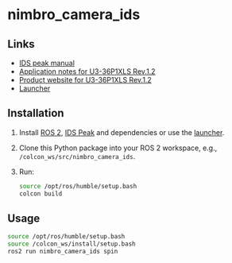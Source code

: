 # nimbro_camera_ids

## Links

- [IDS peak manual](https://en.ids-imaging.com/download-details/1009698.html?os=linux&version=&bus=64)
- [Application notes for U3-36P1XLS Rev.1.2](https://www.1stvision.com/cameras/IDS/IDS-manuals/en/application-notes-u3-36px.html)
- [Product website for U3-36P1XLS Rev.1.2](https://en.ids-imaging.com/store/u3-36p1xls-rev-1-2.html)
- [Launcher](https://github.com/bertan-karacora/nimbro-ids-launch)

## Installation

1. Install [ROS 2](https://docs.ros.org/en/humble/index.html), [IDS Peak](https://en.ids-imaging.com/files/downloads/ids-peak/readme/ids-peak-linux-readme-2.9.0_EN.html#first-start) and dependencies or use the [launcher](https://github.com/bertan-karacora/nimbro-ids-launch).

2. Clone this Python package into your ROS 2 workspace, e.g., `/colcon_ws/src/nimbro_camera_ids`.

3. Run:

    ```bash
    source /opt/ros/humble/setup.bash
    colcon build
    ```

## Usage

```bash
source /opt/ros/humble/setup.bash
source /colcon_ws/install/setup.bash
ros2 run nimbro_camera_ids spin
```

<!-- TODO: Camera config (in ids peak cockpit) -->
<!-- TODO: Compare with IDS peak cockpit, somehow worse? (Luis D.) -->
<!-- TODO: Camera lense -->
<!-- TODO: timestamps -->
<!-- TODO: Use Launch instead of run -->
<!-- TODO: Reattach reaction stuff -->

<!-- TODO: Node for registration of Lidar and camera -->
<!-- TODO: Problem: Thread takes up up to 60% of a cpu core. If a notebook is running, framerate drops as the thread is not keeping up with the camera acquisition -->

<!-- TODO: Camera calibration (after it is mounted), e.g., https://wiki.ros.org/camera_calibration/Tutorials/MonocularCalibration -->
